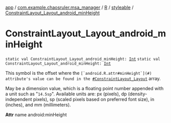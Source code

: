 [app](../../../index.md) / [com.example.chaosruler.msa_manager](../../index.md) / [R](../index.md) / [styleable](index.md) / [ConstraintLayout_Layout_android_minHeight](.)

# ConstraintLayout_Layout_android_minHeight

`static val ConstraintLayout_Layout_android_minHeight: `[`Int`](https://kotlinlang.org/api/latest/jvm/stdlib/kotlin/-int/index.html)
`static val ConstraintLayout_Layout_android_minHeight: `[`Int`](https://kotlinlang.org/api/latest/jvm/stdlib/kotlin/-int/index.html)

This symbol is the offset where the ``[`android.R.attr#minHeight`](#) attribute's value can be found in the ``[`#ConstraintLayout_Layout`](-constraint-layout_-layout.md) array.

May be a dimension value, which is a floating point number appended with a unit such as "`14.5sp`". Available units are: px (pixels), dp (density-independent pixels), sp (scaled pixels based on preferred font size), in (inches), and mm (millimeters).

**Attr**
name android:minHeight

